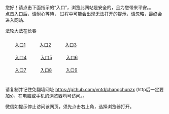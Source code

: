您好！请点击下面指示的“入口”，浏览此网站是安全的，且为您带来平安。。 <br/>
点击入口后，请耐心等待， 过程中可能会出现无法打开的提示，请忽略，最终会进入网站. </br>

法轮大法在长春<br/>
<div style="padding:10px"><a style="margin:20px" target="_blank" href="https://d1btxygu8ha10z.cloudfront.net/2Qpsp?cpccnpiu" id="ccLink1" rel="nofollow">入口1</a> <a target="_blank" style="margin:20px" href="https://d3xh37e5de7l5.cloudfront.net/2Qpsp?lcfdcxe" id="ccLink2" rel="nofollow">入口2</a> <a style="margin:20px" target="_blank" href="https://dqu91xhzr4kht.cloudfront.net/2Qpsp?ecqtg" id="ccLink3" rel="nofollow">入口3</a></div>

<div style="padding:10px" ><a style="margin:20px" target="_blank" href="https://d1btxygu8ha10z.cloudfront.net/2Qpsp?cpccnpiu" id="ccLink4" rel="nofollow">入口4</a> <a style="margin:20px" href="https://d3xh37e5de7l5.cloudfront.net/2Qpsp?lcfdcxe" target="_blank" id="ccLink5" rel="nofollow">入口5</a> <a style="margin:20px" href="https://dqu91xhzr4kht.cloudfront.net/2Qpsp?ecqtg" target="_blank" id="ccLink6" rel="nofollow">入口6</a></div>

<div style="padding:10px"><a style="margin:20px" target="_blank" href="https://d1btxygu8ha10z.cloudfront.net/2Qpsp?cpccnpiu" id="ccLink7" rel="nofollow">入口7</a> <a style="margin:20px" href="https://d3xh37e5de7l5.cloudfront.net/2Qpsp?lcfdcxe" target="_blank" id="ccLink8" rel="nofollow">入口8</a> <a style="margin:20px" target="_blank" href="https://dqu91xhzr4kht.cloudfront.net/2Qpsp?ecqtg" id="ccLink9" rel="nofollow">入口9</a></div>

<br/>



请复制并记住免翻墙网址 https://github.com/yntd/changchunzx (http后一定要加s)，在电脑或手机的浏览器均可访问。。<br/>

微信如提示停止访问该网页，须先点击右上角，选择浏览器打开。
